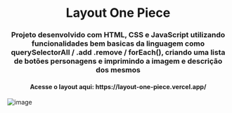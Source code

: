 <h1 align="center"> Layout One Piece </h1>

<h3 align="center">Projeto desenvolvido com HTML, CSS e JavaScript utilizando funcionalidades bem basicas da linguagem como querySelectorAll / .add .remove / forEach(), criando uma lista de botões personagens e imprimindo a imagem e descrição dos mesmos</h3>

<h4 align="center"> Acesse o layout aqui: https://layout-one-piece.vercel.app/ </h4>

![image](https://github.com/rafaelcstock/Layout_OnePiece/assets/108905630/97e24843-b6ce-4356-8a0e-716995690bbb)
